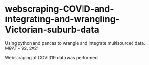 # webscraping-COVID-and-integrating-and-wrangling-Victorian-suburb-data
Using python and pandas to wrangle and integrate multisourced data. MBAT - S2, 2021

Webscraping of COVID19 data was performed
